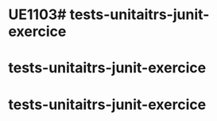 # UE1103# tests-unitaitrs-junit-exercice
# tests-unitaitrs-junit-exercice
# tests-unitaitrs-junit-exercice
